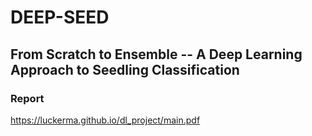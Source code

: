# DEEP-SEED

## From Scratch to Ensemble -- A Deep Learning Approach to Seedling Classification

### Report

https://luckerma.github.io/dl_project/main.pdf
